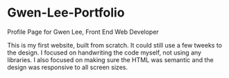 # Gwen-Lee-Portfolio
Profile Page for Gwen Lee, Front End Web Developer

This is my first website, built from scratch.  It could still use a few tweeks to the design.  I focused on handwriting the code myself, not using any libraries.  I also focused on making sure the HTML was semantic and the design was responsive to all screen sizes.
